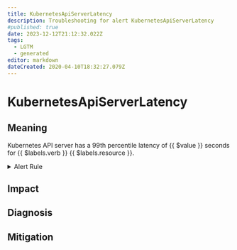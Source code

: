 ```yaml
---
title: KubernetesApiServerLatency
description: Troubleshooting for alert KubernetesApiServerLatency
#published: true
date: 2023-12-12T21:12:32.022Z
tags: 
  - LGTM
  - generated
editor: markdown
dateCreated: 2020-04-10T18:32:27.079Z
---
```


# KubernetesApiServerLatency

## Meaning
[//]: # "Short paragraph that explains what the alert means"
Kubernetes API server has a 99th percentile latency of {{ $value }} seconds for {{ $labels.verb }} {{ $labels.resource }}.

<details>
  <summary>Alert Rule</summary>

{{% rule "kubernetes/kubestate-exporter.yml" "KubernetesApiServerLatency" %}}

<!-- Rule when generated

```yaml
alert: KubernetesApiServerLatency
expr: histogram_quantile(0.99, sum(rate(apiserver_request_duration_seconds_bucket{verb!~"(?:CONNECT|WATCHLIST|WATCH|PROXY)"} [10m])) WITHOUT (subresource)) > 1
for: 2m
labels:
    severity: warning
annotations:
    summary: Kubernetes API server latency (instance {{ $labels.instance }})
    description: |-
        Kubernetes API server has a 99th percentile latency of {{ $value }} seconds for {{ $labels.verb }} {{ $labels.resource }}.
          VALUE = {{ $value }}
          LABELS = {{ $labels }}
    runbook: https://github.com/srerun/prometheus-alerts/blob/main/content/runbooks/kubestate-exporter/KubernetesApiServerLatency.md

```

-->

</details>


## Impact
[//]: # "What could / will happen if the alert is not addressed"



## Diagnosis
[//]: # "Steps to take to identify the cause of the problem"



## Mitigation
[//]: # "The steps necessary to resolve the alert"
